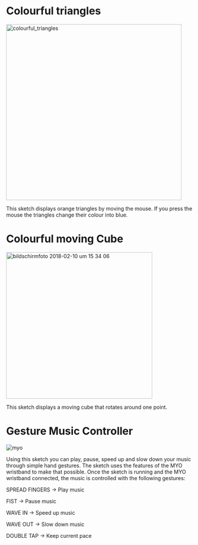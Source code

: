 # Colourful triangles
<img width="473" alt="colourful_triangles" src="https://user-images.githubusercontent.com/33125085/36063584-103cbafe-0e7f-11e8-95fd-d8ab828d51ab.png">

This sketch displays orange triangles by moving the mouse. If you press the mouse the triangles change their colour into blue.

# Colourful moving Cube
<img width="394" alt="bildschirmfoto 2018-02-10 um 15 34 06" src="https://user-images.githubusercontent.com/33125085/36063543-87f14052-0e7e-11e8-9177-37095b1d6ebd.png">

This sketch displays a moving cube that rotates  around one point. 

# Gesture Music Controller
![myo](https://user-images.githubusercontent.com/33125085/36063567-e92c12ac-0e7e-11e8-829c-70d595dfaa28.jpg)

Using this sketch you can play, pause, speed up and slow down your music through simple hand gestures. The sketch uses the features of the MYO wristband to make that possible. Once the sketch is running and the MYO wristband connected, the music is controlled with the following gestures:

SPREAD FINGERS -> Play music

FIST -> Pause music

WAVE IN -> Speed up music

WAVE OUT -> Slow down music

DOUBLE TAP -> Keep current pace

